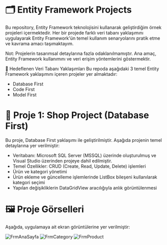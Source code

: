 # 🗂️ Entity Framework Projects
Bu repository, Entity Framework teknolojisini kullanarak geliştirdiğim örnek projeleri içermektedir. Her bir projede farklı veri tabanı yaklaşımını uygulayarak Entity Framework'ün temel kullanım senaryolarını pratik etme ve kavrama amacı taşımaktayım.

Not: Projelerin tasarımsal detaylarına fazla odaklanılmamıştır. Ana amaç, Entity Framework kullanımını ve veri erişim yöntemlerini göstermektir.


📌 Hedeflenen Veri Tabanı Yaklaşımları
Bu repoda aşağıdaki 3 temel Entity Framework yaklaşımını içeren projeler yer almaktadır:

- Database First
- Code First
- Model First



# 📁 Proje 1: Shop Project (Database First)
Bu proje, Database First yaklaşımı ile geliştirilmiştir. Aşağıda projenin temel detaylarına yer verilmiştir:

- Veritabanı: Microsoft SQL Server (MSSQL) üzerinde oluşturulmuş ve Visual Studio üzerinden projeye dahil edilmiştir.
- Temel Özellikler: CRUD (Create, Read, Update, Delete) işlemleri
- Ürün ve kategori yönetimi
- Ürün ekleme ve güncelleme işlemlerinde ListBox bileşeni kullanılarak kategori seçimi
- Yapılan değişikliklerin DataGridView aracılığıyla anlık görüntülenmesi



# 🖼️ Proje Görselleri
Aşağıda, uygulamaya ait ekran görüntülerine yer verilmiştir:

![FrmAnaSayfa](https://github.com/user-attachments/assets/c2530147-2d6c-4faf-965b-c2ab12dc37be)
![FrmCategory](https://github.com/user-attachments/assets/6531d0ab-c1d6-4616-a35d-2de2acb9a430)
![FrmProduct](https://github.com/user-attachments/assets/f5e48c19-1b64-4c90-928a-0de7601fdbad)
